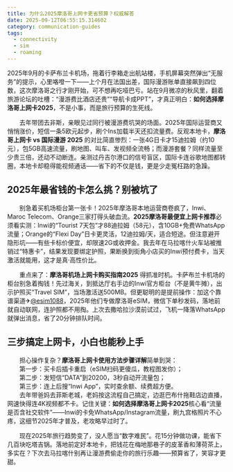 ```yaml
---
title: 为什么2025摩洛哥上网卡更省预算？权威解答
date: 2025-09-12T06:55:15.314602
category: communication-guides
tags:
  - connectivity
  - sim
  - roaming
---
```


2025年9月的卡萨布兰卡机场，拖着行李箱走出航站楼，手机屏幕突然弹出“无服务”的提示，心里咯噔一下——上个月在法国出差，国际漫游账单直接飙到四位数，这次摩洛哥之行才刚开始，可不想再吃哑巴亏。站在9月微凉的秋风里，翻着旅游论坛的吐槽：“漫游费比酒店还贵”“导航卡成PPT”，才真正明白：**如何选择摩洛哥上网卡2025**，不是小事，而是旅行预算的生死线。

　　去年带团去非斯，亲眼见过同行被漫游费坑哭的场面。2025年国际运营商又悄悄涨价，短信一条5欧元起步，刷个Ins加载半天还扣流量费。反观本地卡，**摩洛哥上网卡 vs 国际漫游 2025** 的对比简直惨烈：一张4G日卡才15迪拉姆（约10元），包5GB高速流量，刷地图、叫车、发视频全流畅；而漫游套餐？同样流量至少贵三倍，还动不动断连。亲测过丹吉尔港口的信号盲区，国际卡连谷歌地图都转圈，本地卡却稳得能视频通话——省下的不仅是钱，更是少走冤枉路的急躁。

## 2025年最省钱的卡怎么挑？别被坑了

　　别急着买机场柜台第一张卡！2025年摩洛哥本地运营商卷疯了，Inwi、Maroc Telecom、Orange三家打得头破血流。**2025摩洛哥最便宜上网卡推荐**必须看实测：Inwi的“Tourist 7天包”才88迪拉姆（58元），含10GB+免费WhatsApp流量；Orange的“Flexi Day”日卡更灵活，12迪拉姆/天，适合短途。但注意避开隐形坑——有些卡标价便宜，却限速2G或收押金。我去年在马拉喀什火车站被推销过“特惠卡”，结果发现要绑定护照，果断换到街角小店买的Inwi预付费卡，当天激活就能用，这才是真·高性价比。

　　重点来了：**摩洛哥机场上网卡购买指南2025** 得抓准时机。卡萨布兰卡机场的柜台别急着掏钱！先过海关，到抵达厅右手边的Inwi官方柜台（不是黄牛摊），出示护照买“Travel SIM”，当场激活送500MB。但更聪明的是提前操作：加这个靠谱渠道✈[@esim1088](https://t.me/s/esim1088)，2025年他们专做摩洛哥eSIM，微信下单秒发码，落地前就自动联网，连护照都不用掏。上次去撒哈拉沙漠前试过，飞机一降落WhatsApp就弹出消息，省了20分钟排队时间。

## 三步搞定上网卡，小白也能秒上手

　　担心操作复杂？**摩洛哥上网卡使用方法步骤详解**简单到哭：  
　　第一步：买卡后插卡重启（eSIM扫码更傻瓜，教程图发你）；  
　　第二步：发短信“DATA”到20200，3秒自动开流量包；  
　　第三步：连上后搜“Inwi App”，实时查余额、续费超方便。  
　　去年带爸妈去菲斯老城，老妈按这流程自己搞定，边逛巴布什拖鞋店边直播，网速快得连4K视频都不卡。记住关键：**如何选择摩洛哥上网卡2025**核心看“流量是否含社交软件”——Inwi的卡免WhatsApp/Instagram流量，刷九宫格照片不心疼，这细节2025年才普及，老攻略早过时了。

　　现在2025年旅行趋势变了，没人愿当“数字难民”。花15分钟做功课，能省下几百块吃塔吉锅。落地前定好本地卡，把钱花在梅地那巷子的皮革香和薄荷茶上，多实在？下次去马拉喀什别再让漫游费偷走你的旅行乐趣——预算省了，笑容才更甜。